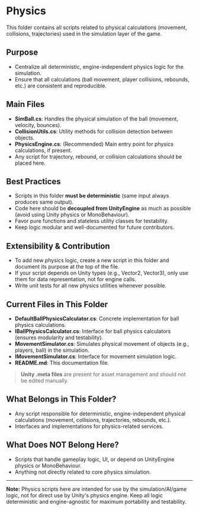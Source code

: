 # Physics

This folder contains all scripts related to physical calculations (movement, collisions, trajectories) used in the simulation layer of the game.

## Purpose
- Centralize all deterministic, engine-independent physics logic for the simulation.
- Ensure that all calculations (ball movement, player collisions, rebounds, etc.) are consistent and reproducible.

## Main Files
- **SimBall.cs**: Handles the physical simulation of the ball (movement, velocity, bounces).
- **CollisionUtils.cs**: Utility methods for collision detection between objects.
- **PhysicsEngine.cs**: (Recommended) Main entry point for physics calculations, if present.
- Any script for trajectory, rebound, or collision calculations should be placed here.

## Best Practices
- Scripts in this folder **must be deterministic** (same input always produces same output).
- Code here should be **decoupled from UnityEngine** as much as possible (avoid using Unity physics or MonoBehaviour).
- Favor pure functions and stateless utility classes for testability.
- Keep logic modular and well-documented for future contributors.

## Extensibility & Contribution
- To add new physics logic, create a new script in this folder and document its purpose at the top of the file.
- If your script depends on Unity types (e.g., Vector2, Vector3), only use them for data representation, not for engine calls.
- Write unit tests for all new physics utilities whenever possible.

## Current Files in This Folder

- **DefaultBallPhysicsCalculator.cs**: Concrete implementation for ball physics calculations.
- **IBallPhysicsCalculator.cs**: Interface for ball physics calculators (ensures modularity and testability).
- **MovementSimulator.cs**: Simulates physical movement of objects (e.g., players, ball) in the simulation.
- **IMovementSimulator.cs**: Interface for movement simulation logic.
- **README.md**: This documentation file.

> **Unity .meta files** are present for asset management and should not be edited manually.

## What Belongs in This Folder?
- Any script responsible for deterministic, engine-independent physical calculations (movement, collisions, trajectories, rebounds, etc.).
- Interfaces and implementations for physics-related services.

## What Does NOT Belong Here?
- Scripts that handle gameplay logic, UI, or depend on UnityEngine physics or MonoBehaviour.
- Anything not directly related to core physics simulation.

---

**Note:**
Physics scripts here are intended for use by the simulation/AI/game logic, not for direct use by Unity's physics engine. Keep all logic deterministic and engine-agnostic for maximum portability and testability.
